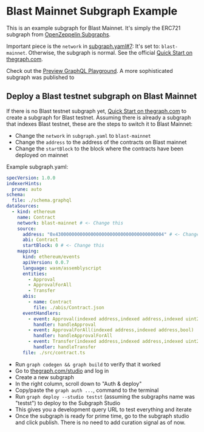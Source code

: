 # Blast Mainnet Subgraph Example

This is an example subgraph for Blast Mainnet. It's simply the ERC721 subgraph from [OpenZeppelin Subgraphs](https://github.com/OpenZeppelin/openzeppelin-subgraphs).

Important piece is the `network` in [subgraph.yaml#7](./subgraph.yaml#7): It's set to: `blast-mainnet`. Otherwise, the subgraph is normal. See the official [Quick Start on thegraph.com](https://thegraph.com/docs/en/quick-start/).

Check out the [Preview GraphQL Playground](https://api.studio.thegraph.com/query/64409/blast-erc721/version/latest). A more sophisticated subgraph was published to

## Deploy a Blast testnet subgraph on Blast Mainnet

If there is no Blast testnet subgraph yet, [Quick Start on thegraph.com](https://thegraph.com/docs/en/quick-start/) to create a subgraph for Blast testnet.
Assuming there is already a subgraph that indexes Blast testnet, these are the steps to switch it to Blast Mainnet:

- Change the `network` in `subgraph.yaml` to `blast-mainnet`
- Change the `address` to the address of the contracts on Blast mainnet
- Change the `startBlock` to the block where the contracts have been deployed on mainnet

Example subgraph.yaml:

```yaml
specVersion: 1.0.0
indexerHints:
  prune: auto
schema:
  file: ./schema.graphql
dataSources:
  - kind: ethereum
    name: Contract
    network: blast-mainnet # <- Change this
    source:
      address: "0x4300000000000000000000000000000000000004" # <- Change this
      abi: Contract
      startBlock: 0 # <- Change this
    mapping:
      kind: ethereum/events
      apiVersion: 0.0.7
      language: wasm/assemblyscript
      entities:
        - Approval
        - ApprovalForAll
        - Transfer
      abis:
        - name: Contract
          file: ./abis/Contract.json
      eventHandlers:
        - event: Approval(indexed address,indexed address,indexed uint256)
          handler: handleApproval
        - event: ApprovalForAll(indexed address,indexed address,bool)
          handler: handleApprovalForAll
        - event: Transfer(indexed address,indexed address,indexed uint256)
          handler: handleTransfer
      file: ./src/contract.ts
```

- Run `graph codegen && graph build` to verify that it worked
- Go to [thegraph.com/studio](https://thegraph.com/studio) and log in
- Create a new subgraph
- In the right column, scroll down to "Auth & deploy"
- Copy/paste the `graph auth ...`, command to the terminal
- Run `graph deploy --studio testst` (assuming the subgraphs name was "testst") to deploy to the Subgraph Studio
- This gives you a development query URL to test everything and iterate
- Once the subgraph is ready for prime time, go to the subgraph studio and click publish. There is no need to add curation signal as of now.
